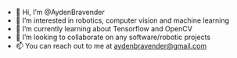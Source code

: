 - 👋 Hi, I’m @AydenBravender
- 👀 I’m interested in robotics, computer vision and machine learning 
- 🌱 I’m currently learning about Tensorflow and OpenCV
- 💞️ I’m looking to collaborate on any software/robotic projects
- 📫 You can reach out to me at aydenbravender@gmail.com

<!---
AydenBravender/AydenBravender is a ✨ special ✨ repository because its `README.md` (this file) appears on your GitHub profile.
You can click the Preview link to take a look at your changes.
--->
